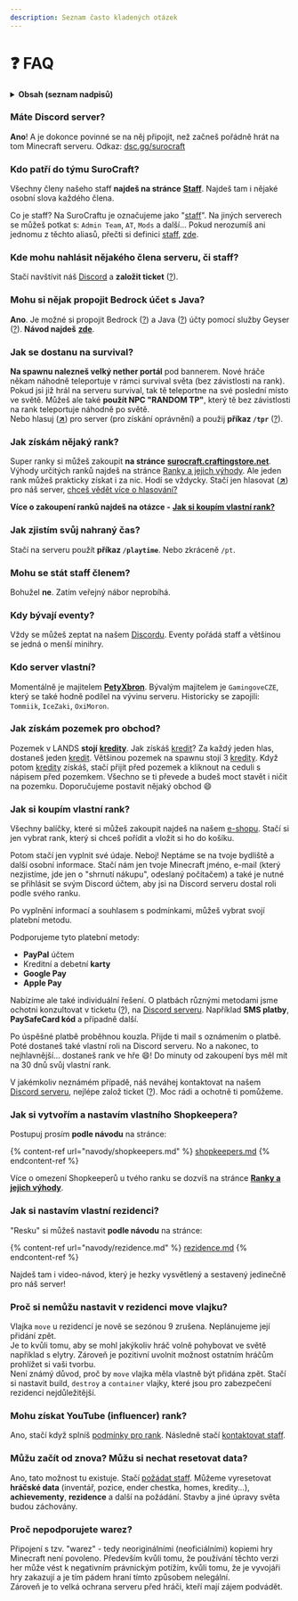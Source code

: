 ```yaml
---
description: Seznam často kladených otázek
---
```


# ❓ FAQ

<details>

<summary><strong>Obsah (seznam nadpisů)</strong></summary>



* [Máte Discord server?](faq.md#mate-discord-server)

<!---->

* [Kdo patří do týmu SuroCraft?](faq.md#kdo-patri-do-tymu-surocraft)

<!---->

* [Kde mohu nahlásit nějakého člena serveru, či staff?](faq.md#kde-mohu-nahlasit-nejakeho-clena-serveru-ci-staff)

<!---->

* [Mohu si nějak propojit Bedrock účet s Java?](faq.md#mohu-si-nejak-propojit-bedrock-ucet-s-java)

<!---->

* [Jak se dostanu na survival?](faq.md#jak-se-dostanu-na-survival)

<!---->

* [Jak získám nějaký rank?](faq.md#jak-ziskam-nejaky-rank)

<!---->

* [Jak zjistím svůj nahraný čas?](faq.md#jak-zjistim-svuj-nahrany-cas)

<!---->

* [Mohu se stát staff členem?](faq.md#mohu-se-stat-staff-clenem)

<!---->

* [Kdy bývají eventy?](faq.md#kdy-byvaji-eventy)

<!---->

* [Kdo server vlastní?](faq.md#kdo-server-vlastni)

<!---->

* [Jak získám pozemek pro obchod?](faq.md#jak-ziskam-pozemek-pro-obchod)

<!---->

* [Jak si koupím vlastní rank?](faq.md#jak-si-koupim-vlastni-rank)

<!---->

* [Jak si vytvořím a nastavím vlastního Shopkeepera?](faq.md#jak-si-vytvorim-a-nastavim-vlastniho-shopkeepera)

<!---->

* [Jak si nastavím vlastní rezidenci?](faq.md#jak-si-nastavim-vlastni-rezidenci)

<!---->

* [Proč si nemůžu nastavit v rezidenci move vlajku?](faq.md#proc-si-nemuzu-nastavit-v-rezidenci-move-vlajku)

<!---->

* [Mohu získat YouTube (influencer) rank?](faq.md#mohu-ziskat-youtube-influencer-rank)

<!---->

* [Můžu začít od znova? Můžu si nechat resetovat data?](faq.md#muzu-zacit-od-znova-muzu-si-nechat-resetovat-data)

<!---->

* [Proč nepodporujete warez?](faq.md#proc-nepodporujete-warez)

</details>

### Máte Discord server?

**Ano**! A je dokonce povinné se na něj připojit, než začneš pořádně hrát na tom Minecraft serveru. Odkaz: [dsc.gg/surocraft](https://dsc.gg/surocraft)

### Kdo patří do týmu SuroCraft?

Všechny členy našeho staff **najdeš na stránce** [**Staff**](server/staff.md#clenove-staff). Najdeš tam i nějaké osobní slova každého člena.

Co je staff? Na SuroCraftu je označujeme jako "[staff](server/staff.md)". Na jiných serverech se můžeš potkat s: `Admin Team`, `AT`, `Mods` a další... Pokud nerozumíš ani jednomu z těchto aliasů, přečti si definici [staff](server/staff.md), [zde](server/staff.md#k-cemu-existuje-staff-serveru).

### Kde mohu nahlásit nějakého člena serveru, či staff?

Stačí navštívit náš [Discord](server/odkazy.md#discord-server) a **založit ticket** ([?](navody/uzitecne.md#ticket)).

### Mohu si nějak propojit Bedrock účet s Java?

**Ano**. Je možné si propojit Bedrock ([?](server/slovnicek.md#edition)) a Java ([?](server/slovnicek.md#edition)) účty pomocí služby Geyser ([?](server/slovnicek.md#geyser)). **Návod najdeš** [**zde**](navody/linkaccount.md).

### Jak se dostanu na survival?

**Na spawnu nalezneš velký nether portál** pod bannerem. Nové hráče někam náhodně teleportuje v rámci survival světa (bez závistlosti na rank). Pokud jsi již hrál na serveru survival, tak tě teleportne na své poslední místo ve světě. Můžeš ale také **použít NPC "RANDOM TP"**, který tě bez závistlosti na rank teleportuje náhodně po světě.\
Nebo hlasuj ([**↗**](https://minecraftpocket-servers.com/server/113005/vote/)) pro server (pro získání oprávnění) a použij **příkaz `/tpr`** ([?](navody/uzitecne.md#tp)).

### Jak získám nějaký rank?

Super ranky si můžeš zakoupit **na stránce** [**surocraft.craftingstore.net**](https://surocraft.craftingstore.net/category/275918). Výhody určitých ranků najdeš na stránce [Ranky a jejich výhody](ranky/seznam.md). Ale jeden rank můžeš prakticky získat i za nic. Hodí se vždycky. Stačí jen hlasovat ([**↗**](https://minecraftpocket-servers.com/server/113005/vote/)) pro náš server, [chceš vědět více o hlasování?](./#vote)

**Více o zakoupení ranků najdeš na otázce -** [**Jak si koupím vlastní rank?**](faq.md#jak-si-zaplatim-vlastni-rank)

### Jak zjistím svůj nahraný čas?

Stačí na serveru použít **příkaz `/playtime`**. Nebo zkráceně `/pt`.

### Mohu se stát staff členem?

Bohužel **ne**. Zatím veřejný nábor neprobíhá.

### Kdy bývají eventy?

Vždy se můžeš zeptat na našem [Discordu](server/odkazy.md#discord-server). Eventy pořádá staff a většinou se jedná o menší minihry.

### Kdo server vlastní?

Momentálně je majitelem [**PetyXbron**](server/staff.md#petyxbron). Bývalým majitelem je `GamingoveCZE`, který se také hodně podílel na vývinu serveru. Historicky se zapojili: `Tommiik`, `IceZaki`, `OxiMoron`.

### Jak získám pozemek pro obchod?

Pozemek v LANDS **stojí** [**kredity**](server/slovnicek.md#kredity). Jak získáš [kredit](server/slovnicek.md#kredity)? Za každý jeden hlas, dostaneš jeden [kredit](server/slovnicek.md#kredity). Většinou pozemek na spawnu stojí 3 [kredity](server/slovnicek.md#kredity). Když potom [kredity](server/slovnicek.md#kredity) získáš, stačí přijít před pozemek a kliknout na ceduli s nápisem před pozemkem. Všechno se ti převede a budeš moct stavět i ničit na pozemku. Doporučujeme postavit nějaký obchod :smile:

### Jak si koupím vlastní rank?

Všechny balíčky, které si můžeš zakoupit najdeš na našem [e-shopu](https://surocraft.craftingstore.net/category/275918). Stačí si jen vybrat rank, který si chceš pořídit a vložit si ho do košíku.

Potom stačí jen vyplnit své údaje. Neboj! Neptáme se na tvoje bydliště a další osobní informace. Stačí nám jen tvoje Minecraft jméno, e-mail (který nezjistíme, jde jen o "shrnutí nákupu", odeslaný počítačem) a také je nutné se přihlásit se svým Discord účtem, aby jsi na Discord serveru dostal roli podle svého ranku.

Po vyplnění informací a souhlasem s podmínkami, můžeš vybrat svojí platební metodu.

Podporujeme tyto platební metody:

* **PayPal** účtem
* Kreditní a debetní **karty**
* **Google Pay**
* **Apple Pay**

Nabízíme ale také individuální řešení. O platbách různými metodami jsme ochotni konzultovat v ticketu ([?](navody/uzitecne.md#ticket)), na [Discord serveru](server/slovnicek.md#discord-server). Například **SMS platby**, **PaySafeCard kód** a případně další.

Po úspěšné platbě proběhnou kouzla. Přijde ti mail s oznámením o platbě. Poté dostaneš také vlastní roli na Discord serveru. No a nakonec, to nejhlavnější... dostaneš rank ve hře :smile:! Do minuty od zakoupení bys měl mít na 30 dnů svůj vlastní rank.

V jakémkoliv neznámém případě, náš neváhej kontaktovat na našem [Discord serveru](server/slovnicek.md#discord-server), nejlépe založ ticket ([?](navody/uzitecne.md#ticket)). Moc rádi a ochotně ti pomůžeme.

### Jak si vytvořím a nastavím vlastního Shopkeepera?

Postupuj prosím **podle návodu** na stránce:

{% content-ref url="navody/shopkeepers.md" %}
[shopkeepers.md](navody/shopkeepers.md)
{% endcontent-ref %}

Více o omezení Shopkeeperů u tvého ranku se dozvíš na stránce [**Ranky a jejich výhody**](ranky/seznam.md).

### Jak si nastavím vlastní rezidenci?

"Resku" si můžeš nastavit **podle návodu** na stránce:

{% content-ref url="navody/rezidence.md" %}
[rezidence.md](navody/rezidence.md)
{% endcontent-ref %}

Najdeš tam i video-návod, který je hezky vysvětlený a sestavený jedinečně pro náš server!

### Proč si nemůžu nastavit v rezidenci move vlajku?

Vlajka `move` u rezidencí je nově se sezónou 9 zrušena. Neplánujeme její přidání zpět.\
Je to kvůli tomu, aby se mohl jakýkoliv hráč volně pohybovat ve světě například s elytry. Zároveň je pozitivní uvolnit možnost ostatním hráčům prohlížet si vaši tvorbu.\
Není známý důvod, proč by `move` vlajka měla vlastně být přidána zpět. Stačí si nastavit build, `destroy` a `container` vlajky, které jsou pro zabezpečení rezidencí nejdůležitější.

### **Mohu získat YouTube (influencer) rank?**

Ano, stačí když splníš [podmínky pro rank](https://wiki.surocraft.eu/ranky/seznam#youtube-rank). Následně stačí [kontaktovat staff](navody/uzitecne.md#ticket).

### Můžu začít od znova? Můžu si nechat resetovat data?

Ano, tato možnost tu existuje. Stačí [požádat staff](navody/uzitecne.md#ticket). Můžeme vyresetovat **hráčské data** (inventář, pozice, ender chestka, homes, kredity...), **achievementy**, **rezidence** a další na požádání. Stavby a jiné úpravy světa budou záchovány.

### Proč nepodporujete warez?

Připojení s tzv. "warez" - tedy neoriginálními (neoficiálními) kopiemi hry Minecraft není povoleno. Především kvůli tomu, že používání těchto verzi her může vést k negativním právnickým potížím, kvůli tomu, že je vyvojáři hry zakazují a je tím pádem hraní tímto způsobem nelegální.\
Zároveň je to velká ochrana serveru před hráči, kteří mají zájem podvádět.
